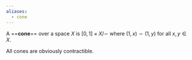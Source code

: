 ```yaml
---
aliases:
  - cone
---
```

A ==**cone**== over a space $X$ is $[0,1]\times X/\sim$ where $(1,x)\sim (1,y)$ for all $x,y\in X$.

All cones are obviously contractible.